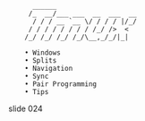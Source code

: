           ______
         /_  __/___ ___  __  ___  __
          / / / __ `__ \/ / / / |/_/
         / / / / / / / / /_/ />  <
        /_/ /_/ /_/ /_/\__,_/_/|_|

        • Windows
        • Splits
        • Navigation
        • Sync
        • Pair Programming
        • Tips

















































































slide 024
